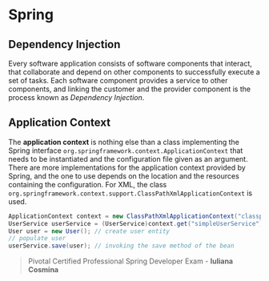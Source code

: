 # Spring

## Dependency Injection

Every software application consists of software components that interact, that collaborate and depend on other components to successfully execute a set of tasks. Each software component provides a service to other components, and linking the customer and the provider component is the process known as _Dependency Injection_.

## Application Context

The **application context** is nothing else than a class implementing the Spring interface
`org.springframework.context.ApplicationContext` that needs to be instantiated and the configuration file given as an argument. There are more implementations for the application context provided by Spring, and the one to use depends on the location and the resources containing the configuration. For XML, the class `org.springframework.context.support.ClassPathXmlApplicationContext` is used.

```java
ApplicationContext context = new ClassPathXmlApplicationContext("classpath:spring/application-config.xml"); // creating the context
UserService userService = (UserService)context.get("simpleUserService"); // get the bean to use to invoke the service
User user = new User(); // create user entity
// populate user
userService.save(user); // invoking the save method of the bean
```
> Pivotal Certified Professional Spring Developer Exam - **Iuliana Cosmina**